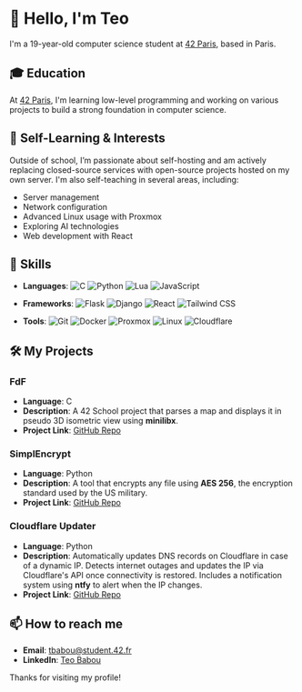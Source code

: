 # 👋 Hello, I'm Teo

I'm a 19-year-old computer science student at [42 Paris](https://www.42.fr/), based in Paris.

## 🎓 Education
At [42 Paris](https://www.42.fr/), I'm learning low-level programming and working on various projects to build a strong foundation in computer science.

## 🌟 Self-Learning & Interests
Outside of school, I’m passionate about self-hosting and am actively replacing closed-source services with open-source projects hosted on my own server. I'm also self-teaching in several areas, including:
- Server management
- Network configuration
- Advanced Linux usage with Proxmox
- Exploring AI technologies
- Web development with React

## 🔧 Skills

- **Languages**:
  ![C](https://img.shields.io/badge/-C-00599C?style=flat&logo=c&logoColor=white)
  ![Python](https://img.shields.io/badge/-Python-3776AB?style=flat&logo=python&logoColor=white)
  ![Lua](https://img.shields.io/badge/-Lua-2C2D72?style=flat&logo=lua&logoColor=white)
  ![JavaScript](https://img.shields.io/badge/-JavaScript-F7DF1E?style=flat&logo=javascript&logoColor=black)

- **Frameworks**:
  ![Flask](https://img.shields.io/badge/-Flask-000000?style=flat&logo=flask&logoColor=white)
  ![Django](https://img.shields.io/badge/-Django-092E20?style=flat&logo=django&logoColor=white)
  ![React](https://img.shields.io/badge/-React-61DAFB?style=flat&logo=react&logoColor=black)
  ![Tailwind CSS](https://img.shields.io/badge/-Tailwind_CSS-38B2AC?style=flat&logo=tailwind-css&logoColor=white)

- **Tools**:
  ![Git](https://img.shields.io/badge/-Git-F05032?style=flat&logo=git&logoColor=white)
  ![Docker](https://img.shields.io/badge/-Docker-2496ED?style=flat&logo=docker&logoColor=white)
  ![Proxmox](https://img.shields.io/badge/-Proxmox-000000?style=flat&logo=proxmox&logoColor=white)
  ![Linux](https://img.shields.io/badge/-Linux-FCC624?style=flat&logo=linux&logoColor=black)
  ![Cloudflare](https://img.shields.io/badge/-Cloudflare-F38020?style=flat&logo=cloudflare&logoColor=white)

## 🛠️ My Projects

### FdF
- **Language**: C
- **Description**: A 42 School project that parses a map and displays it in pseudo 3D isometric view using **minilibx**.
- **Project Link**: [GitHub Repo](https://github.com/theaux42/FdF)

### SimplEncrypt
- **Language**: Python
- **Description**: A tool that encrypts any file using **AES 256**, the encryption standard used by the US military.
- **Project Link**: [GitHub Repo](https://github.com/theaux42/SimplEncrypt)

### Cloudflare Updater
- **Language**: Python
- **Description**: Automatically updates DNS records on Cloudflare in case of a dynamic IP. Detects internet outages and updates the IP via Cloudflare's API once connectivity is restored. Includes a notification system using **ntfy** to alert when the IP changes.
- **Project Link**: [GitHub Repo](https://github.com/theaux42/cloudflare-updater)

## 📫 How to reach me
- **Email**: [tbabou@student.42.fr](mailto:tbabou@student.42.fr)
- **LinkedIn**: [Teo Babou](https://www.linkedin.com/in/teo-babou-2744b7325/)

Thanks for visiting my profile!

